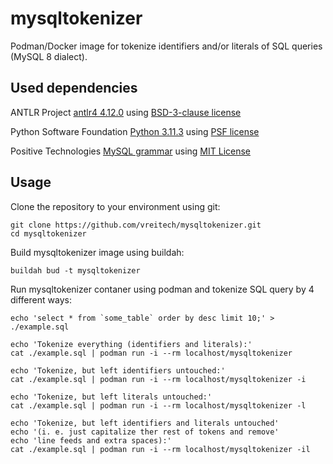 # mysqltokenizer

Podman/Docker image for tokenize identifiers and/or literals of SQL queries (MySQL 8 dialect).

## Used dependencies

ANTLR Project [antlr4 4.12.0](https://github.com/antlr/antlr4/tree/4.12.0) using [BSD-3-clause license](https://github.com/antlr/antlr4/blob/4.12.0/LICENSE.txt)

Python Software Foundation [Python 3.11.3](https://www.python.org/downloads/release/python-3113/) using [PSF license](https://docs.python.org/3/license.html)

Positive Technologies [MySQL grammar](https://github.com/antlr/grammars-v4/tree/307bc033bb787c43191a097f2a0356238b13e42d/sql/mysql/Positive-Technologies) using [MIT License](https://github.com/antlr/grammars-v4/blob/307bc033bb787c43191a097f2a0356238b13e42d/sql/mysql/Positive-Technologies/MySqlLexer.g4)

## Usage

Clone the repository to your environment using git:

```
git clone https://github.com/vreitech/mysqltokenizer.git
cd mysqltokenizer
```

Build mysqltokenizer image using buildah:

```
buildah bud -t mysqltokenizer
```

Run mysqltokenizer contaner using podman and tokenize SQL query by 4 different ways:

```
echo 'select * from `some_table` order by desc limit 10;' > ./example.sql

echo 'Tokenize everything (identifiers and literals):'
cat ./example.sql | podman run -i --rm localhost/mysqltokenizer

echo 'Tokenize, but left identifiers untouched:'
cat ./example.sql | podman run -i --rm localhost/mysqltokenizer -i

echo 'Tokenize, but left literals untouched:'
cat ./example.sql | podman run -i --rm localhost/mysqltokenizer -l

echo 'Tokenize, but left identifiers and literals untouched'
echo '(i. e. just capitalize ther rest of tokens and remove'
echo 'line feeds and extra spaces):'
cat ./example.sql | podman run -i --rm localhost/mysqltokenizer -il
```
